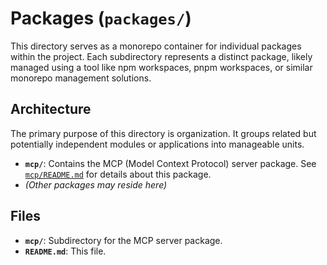 # Packages (`packages/`)

This directory serves as a monorepo container for individual packages within the project. Each subdirectory represents a distinct package, likely managed using a tool like npm workspaces, pnpm workspaces, or similar monorepo management solutions.

## Architecture

The primary purpose of this directory is organization. It groups related but potentially independent modules or applications into manageable units.

-   **`mcp/`**: Contains the MCP (Model Context Protocol) server package. See [`mcp/README.md`](./mcp/README.md) for details about this package.
-   *(Other packages may reside here)*

## Files

-   **`mcp/`**: Subdirectory for the MCP server package.
-   **`README.md`**: This file.